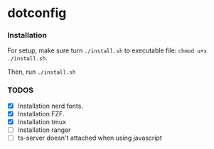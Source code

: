 # dotconfig

### Installation

For setup, make sure turn `./install.sh` to executable file: `chmod u+x ./install.sh`.

Then, run `./install.sh`

### TODOS
 - [X] Installation nerd fonts.
 - [X] Installation FZF.
 - [X] Installation tmux
 - [  ] Installation ranger
 - [  ] ts-server doesn't attached when using javascript
